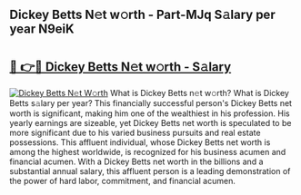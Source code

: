 ## Dickey Betts N𝚎t w𝚘rth - Part-MJq S𝚊lary per year N9eiK

# <h2><a href="http://gc2wo1.nevu.top/?p=Dickey+Betts">🔗 👉🔴 Dickey Betts N𝚎t w𝚘rth - S𝚊lary</a></h2>

[![Dickey Betts N𝚎t W𝚘rth](https://i.imgur.com/Oavwk0R.jpeg)](http://gc2wo1.nevu.top/?p=Dickey+Betts)
What is Dickey Betts n𝚎t w𝚘rth? What is Dickey Betts s𝚊lary per year?
This financially successful person's Dickey Betts net worth is significant, making him one of the wealthiest in his profession. His yearly earnings are sizeable, yet Dickey Betts net worth is speculated to be more significant due to his varied business pursuits and real estate possessions. This affluent individual, whose Dickey Betts net worth is among the highest worldwide, is recognized for his business acumen and financial acumen. With a Dickey Betts net worth in the billions and a substantial annual salary, this affluent person is a leading demonstration of the power of hard labor, commitment, and financial acumen.
